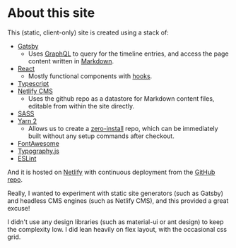 # About this site

This (static, client-only) site is created using a stack of:

* [Gatsby](https://www.gatsbyjs.com/)
  * Uses [GraphQL](https://graphql.org/) to query for the timeline entries, and access the page content written in [Markdown](https://www.markdownguide.org/basic-syntax#overview).
* [React](https://reactjs.org/)
  * Mostly functional components with [hooks](https://reactjs.org/docs/hooks-intro.html).
* [Typescript](https://www.typescriptlang.org/) 
* [Netlify CMS](https://www.netlifycms.org/)
  * Uses the github repo as a datastore for Markdown content files, editable from within the site directly. 
* [SASS](https://sass-lang.com/)
* [Yarn 2](https://yarnpkg.com/)
  * Allows us to create a [zero-install](https://next.yarnpkg.com/features/zero-installs) repo, which can be immediately built without any setup commands after checkout.
* [FontAwesome](https://fontawesome.com/)
* [Typography.js](https://kyleamathews.github.io/typography.js/)
* [ESLint](https://eslint.org/)

And it is hosted on [Netlify](https://www.netlify.com/) with continuous deployment from the [GitHub repo](https://github.com/NicholasMTElliott/nicholasmtelliott).

Really, I wanted to experiment with static site generators (such as Gatsby) and headless CMS engines (such as Netlify CMS), and this provided a great excuse!

I didn't use any design libraries (such as material-ui or ant design) to keep the complexity low.  I did lean heavily on flex layout, with the occasional css grid.


